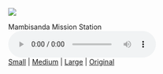<figure class="media-include">
<img class="media-include-image" src="//wagnercollection.org/images/mambisanda-mission-station/medium.jpg">
<figcaption class="media-include-caption">

<p>
<span>Mambisanda Mission Station</span><br>
<audio controls src="//wagnercollection.org/audio/mambisanda-mission-station.mp3"></audio><br>
<a href="//wagnercollection.org/images/mambisanda-mission-station/small.jpg">Small</a> |
<a href="//wagnercollection.org/images/mambisanda-mission-station/medium.jpg">Medium</a> |
<a href="//wagnercollection.org/images/mambisanda-mission-station/large.jpg">Large</a> |
<a href="//wagnercollection.org/images/mambisanda-mission-station/original.jpg">Original</a>
</p>
</figcaption>
</figure>
